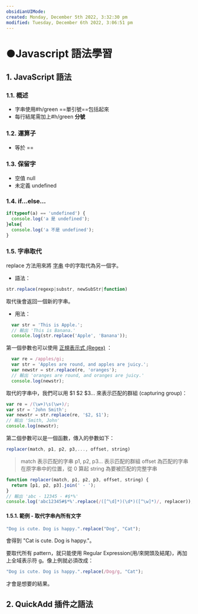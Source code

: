 ```yaml
---
obsidianUIMode: 
created: Monday, December 5th 2022, 3:32:30 pm
modified: Tuesday, December 6th 2022, 3:06:51 pm
---
```

# ●Javascript 語法學習

## 1. JavaScript 語法

### 1.1. 概述
- 字串使用#h/green ==單引號==包括起來
- 每行結尾需加上#h/green **分號**
### 1.2. 運算子
- 等於 ==

### 1.3. 保留字
- 空值 null
- 未定義 undefined

### 1.4. if…else…

````js
if(typeof(a) == 'undefined') {
  console.log('a 是 undefined');
}else{
  console.log('a 不是 undefined');
}
````


### 1.5. 字串取代

replace 方法用來將 [字串](https://www.fooish.com/javascript/string/) 中的字取代為另一個字。
  - 語法：
```js
str.replace(regexp|substr, newSubStr|function)
```
取代後會返回一個新的字串。
  
- 用法：
````js
  var str = 'This is Apple.'; 
  // 輸出 'This is Banana.'
  console.log(str.replace('Apple', 'Banana'));
````

第一個參數也可以使用 [正規表示式 (Regex)](https://www.fooish.com/javascript/regexp/) ：
```` js
  var re = /apples/gi;
  var str = 'Apples are round, and apples are juicy.';
  var newstr = str.replace(re, 'oranges');
  // 輸出 'oranges are round, and oranges are juicy.'
  console.log(newstr); 
````

取代的字串中，我們可以用 $1 $2 $3... 來表示匹配的群組 (capturing group)：
````js
var re = /(\w+)\s(\w+)/;
var str = 'John Smith';
var newstr = str.replace(re, '$2, $1');
// 輸出 'Smith, John'
console.log(newstr);
````

第二個參數可以是一個函數，傳入的參數如下：
````js
replacer(match, p1, p2, p3,..., offset, string)
````
> match 表示匹配的字串
> p1, p2, p3... 表示匹配的群組
> offset 為匹配的字串在原字串中的位置，從 0 算起
> string 為要被匹配的完整字串

````js
function replacer(match, p1, p2, p3, offset, string) {
  return [p1, p2, p3].join(' - ');
}
// 輸出 'abc - 12345 - #$*%'
console.log('abc12345#$*%'.replace(/([^\d]*)(\d*)([^\w]*)/, replacer));
````

#### 1.5.1. 範例 - 取代字串內所有文字

````js
"Dog is cute. Dog is happy.".replace("Dog", "Cat");
````
會得到 "Cat is cute. Dog is happy."。

要取代所有 pattern，就只能使用 Regular Expression(用/來開頭及結尾)，再加上全域表示符 g。像上例就必須改成：
````js
"Dog is cute. Dog is happy.".replace(/Dog/g, "Cat");
````
才會是想要的結果。

## 2. QuickAdd 插件之語法


